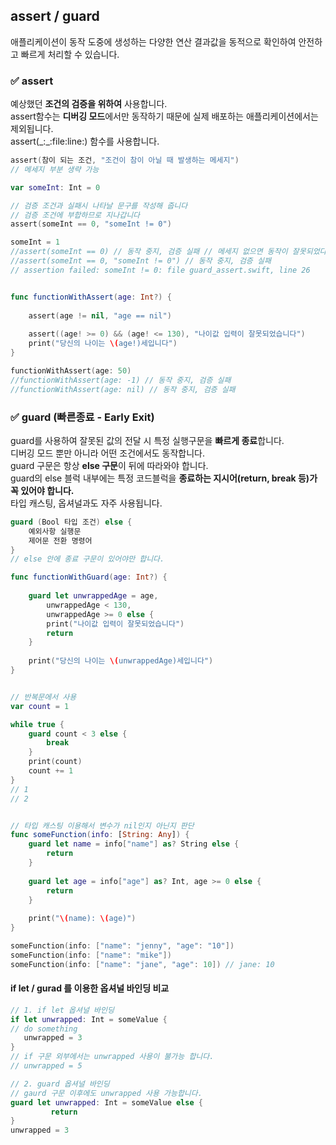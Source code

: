 ## assert / guard
애플리케이션이 동작 도중에 생성하는 다양한 연산 결과값을 동적으로 확인하여 안전하고 빠르게 처리할 수 있습니다.  

### ✅ assert
예상했던 **조건의 검증을 위하여** 사용합니다.  
assert함수는 **디버깅 모드**에서만 동작하기 때문에 실제 배포하는 애플리케이션에서는 제외됩니다.  
assert(\_:\_:file:line:) 함수를 사용합니다.  

~~~Swift
assert(참이 되는 조건, "조건이 참이 아닐 때 발생하는 메세지")
// 메세지 부분 생략 가능
~~~

~~~Swift
var someInt: Int = 0

// 검증 조건과 실패시 나타날 문구를 작성해 줍니다
// 검증 조건에 부합하므로 지나갑니다
assert(someInt == 0, "someInt != 0")

someInt = 1
//assert(someInt == 0) // 동작 중지, 검증 실패 // 메세지 없으면 동작이 잘못되었다는 메세지만 뜨게 됨
//assert(someInt == 0, "someInt != 0") // 동작 중지, 검증 실패
// assertion failed: someInt != 0: file guard_assert.swift, line 26


func functionWithAssert(age: Int?) {
    
    assert(age != nil, "age == nil")
    
    assert((age! >= 0) && (age! <= 130), "나이값 입력이 잘못되었습니다")
    print("당신의 나이는 \(age!)세입니다")
}

functionWithAssert(age: 50)
//functionWithAssert(age: -1) // 동작 중지, 검증 실패
//functionWithAssert(age: nil) // 동작 중지, 검증 실패
~~~

### ✅ guard (빠른종료 - Early Exit)
guard를 사용하여 잘못된 값의 전달 시 특정 실행구문을 **빠르게 종료**합니다.  
디버깅 모드 뿐만 아니라 어떤 조건에서도 동작합니다.   
guard 구문은 항상 **else 구문**이 뒤에 따라와야 합니다.  
guard의 else 블럭 내부에는 특정 코드블럭을 **종료하는 지시어(return, break 등)가 꼭 있어야 합니다.**   
타입 캐스팅, 옵셔널과도 자주 사용됩니다.

~~~Swift
guard (Bool 타입 조건) else { 
    예외사항 실행문
    제어문 전환 명령어
}
// else 안에 종료 구문이 있어야만 합니다.
~~~

~~~Swift
func functionWithGuard(age: Int?) {
    
    guard let unwrappedAge = age,
        unwrappedAge < 130,
        unwrappedAge >= 0 else {
        print("나이값 입력이 잘못되었습니다")
        return
    }
    
    print("당신의 나이는 \(unwrappedAge)세입니다")
}


// 반복문에서 사용
var count = 1

while true {
    guard count < 3 else {
        break
    }
    print(count)
    count += 1
}
// 1
// 2


// 타입 캐스팅 이용해서 변수가 nil인지 아닌지 판단
func someFunction(info: [String: Any]) {
    guard let name = info["name"] as? String else {
        return
    }
    
    guard let age = info["age"] as? Int, age >= 0 else {
        return
    }
    
    print("\(name): \(age)")
}

someFunction(info: ["name": "jenny", "age": "10"])
someFunction(info: ["name": "mike"])
someFunction(info: ["name": "jane", "age": 10]) // jane: 10
~~~

#### if let / gurad 를 이용한 옵셔널 바인딩 비교
~~~Swift
// 1. if let 옵셔널 바인딩
if let unwrapped: Int = someValue { 
// do something
   unwrapped = 3
} 
// if 구문 외부에서는 unwrapped 사용이 불가능 합니다.
// unwrapped = 5 

// 2. guard 옵셔널 바인딩
// gaurd 구문 이후에도 unwrapped 사용 가능합니다.
guard let unwrapped: Int = someValue else {
         return 
}
unwrapped = 3
~~~
